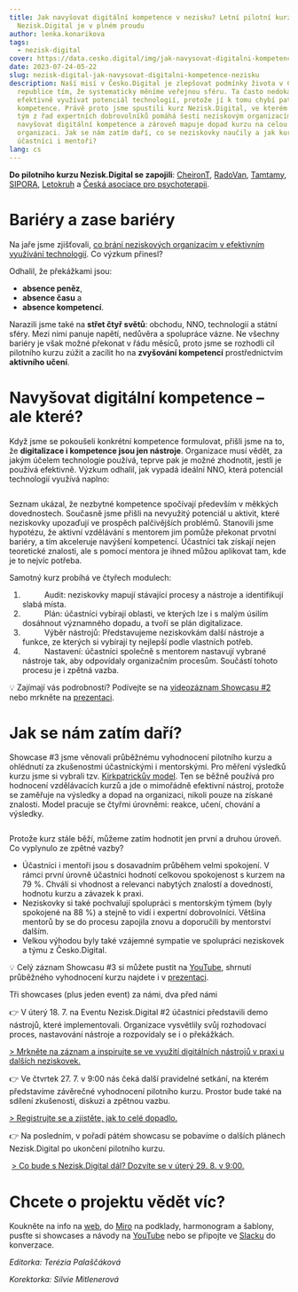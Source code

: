 ```yaml
---
title: Jak navyšovat digitální kompetence v nezisku? Letní pilotní kurz
  Nezisk.Digital je v plném proudu
author: lenka.konarikova
tags:
  - nezisk-digital
cover: https://data.cesko.digital/img/jak-navysovat-digitalni-kompetence-nezisku/clanek-cover.png
date: 2023-07-24-05-22
slug: nezisk-digital-jak-navysovat-digitalni-kompetence-nezisku
description: Naší misí v Česko.Digital je zlepšovat podmínky života v České
  republice tím, že systematicky měníme veřejnou sféru. Ta často nedokáže
  efektivně využívat potenciál technologií, protože jí k tomu chybí patřičné
  kompetence. Právě proto jsme spustili kurz Nezisk.Digital, ve kterém mentorský
  tým z řad expertních dobrovolníků pomáhá šesti neziskovým organizacím
  navyšovat digitální kompetence a zároveň mapuje dopad kurzu na celou
  organizaci. Jak se nám zatím daří, co se neziskovky naučily a jak kurz hodnotí
  účastníci i mentoři?
lang: cs
---
```

**Do pilotního kurzu Nezisk.Digital se zapojili**: [CheironT](https://www.cheiront.cz/), [RadoVan](https://radovan.fun/), [Tamtamy](https://www.tamtamy.cz/), [SIPORA](https://sipora.cz/), [Letokruh](https://letokruh.eu/) a [Česká asociace pro psychoterapii](https://czap.cz/).

# Bariéry a zase bariéry

Na jaře jsme zjišťovali, [co brání neziskových organizacím v efektivním využívání technologií](https://blog.cesko.digital/2023/05/co-brani-neziskovym-organizacim-v-efektivnim-vyuzivani-technologii-prinasime-vysledky-vyzkumu). Co výzkum přinesl? 

Odhalil, že překážkami jsou:

* **absence peněz**,
* **absence času** a
* **absence kompetencí**.

Narazili jsme také na **střet čtyř světů**: obchodu, NNO, technologií a státní sféry. Mezi nimi panuje napětí, nedůvěra a spolupráce vázne. Ne všechny bariéry je však možné překonat v řádu měsíců, proto jsme se rozhodli cíl pilotního kurzu zúžit a zacílit ho na **zvyšování kompetencí** prostřednictvím **aktivního učení**.

# Navyšovat digitální kompetence – ale které?

Když jsme se pokoušeli konkrétní kompetence formulovat, přišli jsme na to, že **digitalizace i kompetence jsou jen nástroje**. Organizace musí vědět, za jakým účelem technologie používá, teprve pak je možné zhodnotit, jestli je používá efektivně. Výzkum odhalil, jak vypadá ideální NNO, která potenciál technologií využívá naplno:

![]()

Seznam ukázal, že nezbytné kompetence spočívají především v měkkých dovednostech. Současně jsme přišli na nevyužitý potenciál u aktivit, které neziskovky upozaďují ve prospěch palčivějších problémů. Stanovili jsme hypotézu, že aktivní vzdělávání s mentorem jim pomůže překonat prvotní bariéry, a tím akceleruje navýšení kompetencí. Účastníci tak získají nejen teoretické znalosti, ale s pomocí mentora je ihned můžou aplikovat tam, kde je to nejvíc potřeba.

Samotný kurz probíhá ve čtyřech modulech:

1.           Audit: neziskovky mapují stávající procesy a nástroje a identifikují slabá místa.
2.           Plán: účastníci vybírají oblasti, ve kterých lze i s malým úsilím dosáhnout významného dopadu, a tvoří se plán digitalizace.
3.           Výběr nástrojů: Představujeme neziskovkám další nástroje a funkce, ze kterých si vybírají ty nejlepší podle vlastních potřeb.
4.           Nastavení: účastníci společně s mentorem nastavují vybrané nástroje tak, aby odpovídaly organizačním procesům. Součástí tohoto procesu je i zpětná vazba.

💡 Zajímají vás podrobnosti? Podívejte se na [videozáznam Showcasu #2](https://www.youtube.com/watch?v=ZK-YBXQC3IQ&ab_channel=%C4%8Cesko.Digital) nebo mrkněte na [prezentaci](https://docs.google.com/presentation/d/1J9yp9SbDunPiHldWrTPflWrmBQHKaudFnEfxz1OneR0/edit?usp=sharing).

# Jak se nám zatím daří?

Showcase #3 jsme věnovali průběžnému vyhodnocení pilotního kurzu a ohlédnutí za zkušenostmi účastnickými i mentorskými. Pro měření výsledků kurzu jsme si vybrali tzv. [Kirkpatrickův model](https://www.kirkpatrickpartners.com/the-kirkpatrick-model/). Ten se běžně používá pro hodnocení vzdělávacích kurzů a jde o mimořádně efektivní nástroj, protože se zaměřuje na výsledky a dopad na organizaci, nikoli pouze na získané znalosti. Model pracuje se čtyřmi úrovněmi: reakce, učení, chování a výsledky.

![]()

Protože kurz stále běží, můžeme zatím hodnotit jen první a druhou úroveň. Co vyplynulo ze zpětné vazby?

* Účastníci i mentoři jsou s dosavadním průběhem velmi spokojení. V rámci první úrovně účastníci hodnotí celkovou spokojenost s kurzem na 79 %. Chválí si vhodnost a relevanci nabytých znalostí a dovedností, hodnotu kurzu a závazek k praxi. 
* Neziskovky si také pochvalují spolupráci s mentorským týmem (byly spokojené na 88 %) a stejně to vidí i expertní dobrovolníci. Většina mentorů by se do procesu zapojila znovu a doporučili by mentorství dalším. 
* Velkou výhodou byly také vzájemné sympatie ve spolupráci neziskovek a týmu z Česko.Digital.

💡 Celý záznam Showcasu #3 si můžete pustit na [YouTube](https://www.youtube.com/watch?v=2BTLmofkySU&ab_channel=%C4%8Cesko.Digital), shrnutí průběžného vyhodnocení kurzu najdete i v [prezentaci](https://docs.google.com/presentation/d/1wqA-ySeta_i3m975l2emNxK6kHNHGr_18pqTnusUkj4/edit#slide=id.g1e3c574ab00_0_424).

Tři showcases (plus jeden event) za námi, dva před námi

👉 V úterý 18. 7. na Eventu Nezisk.Digital #2 účastníci představili demo nástrojů, které implementovali. Organizace vysvětlily svůj rozhodovací proces, nastavování nástroje a rozpovídaly se i o překážkách.

[\> Mrkněte na záznam a inspirujte se ve využití digitálních nástrojů v praxi u dalších neziskovek.](https://www.youtube.com/watch?v=uNktnZYSDFQ&ab_channel=%C4%8Cesko.Digital)

👉 Ve čtvrtek 27. 7. v 9:00 nás čeká další pravidelné setkání, na kterém představíme závěrečné vyhodnocení pilotního kurzu. Prostor bude také na sdílení zkušeností, diskuzi a zpětnou vazbu.

[\> Registrujte se a zjistěte, jak to celé dopadlo.](https://cesko.digital/events/nezisk-digital-showcase-4) 

👉 Na posledním, v pořadí pátém showcasu se pobavíme o dalších plánech Nezisk.Digital po ukončení pilotního kurzu.

 [\> Co bude s Nezisk.Digital dál? Dozvíte se v úterý 29. 8. v 9:00.](https://cesko.digital/events/nezisk-digital-showcase-5)

# Chcete o projektu vědět víc?

Koukněte na info na [web](https://cesko.digital/projects/nezisk-digital), do [Miro](https://miro.com/app/board/uXjVML2qvDY=/?share_link_id=2066351132) na podklady, harmonogram a šablony, pusťte si showcases a návody na [YouTube](https://www.youtube.com/playlist?list=PLOX5xelTsEv-Z7CMKgee6zHSHH22R_u14) nebo se připojte ve [Slacku](https://cesko-digital.slack.com/archives/C02T7QPHGA3) do konverzace.

*Editorka: Terézia Palaščáková*

*Korektorka: Silvie Mitlenerová*